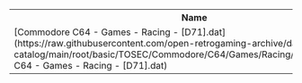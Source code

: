<table>
<tr><th>Name</th><th>Size</th></tr>
<tr><td>[Commodore C64 - Games - Racing - [D71].dat](https://raw.githubusercontent.com/open-retrogaming-archive/dat-catalog/main/root/basic/TOSEC/Commodore/C64/Games/Racing/[D71]/Commodore C64 - Games - Racing - [D71].dat)</td><td>869</td></tr>
</table>
